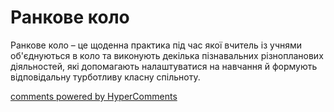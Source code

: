 <div id="hypercomments_widget" class="js-hypercomments-widget invisible"></div>

# Ранкове коло


Ранкове коло – це щоденна практика під час якої вчитель із учнями об'єднуються в коло та виконують декілька пізнавальних різнопланових діяльностей, які допомагають налаштуватися на навчання й формують  відповідальну турботливу класну спільноту.


<div class="js-hypercomments-container">
<a href="http://hypercomments.com" class="hc-link" title="comments widget">comments powered by HyperComments</a>
</div>